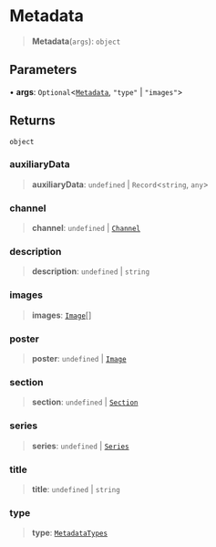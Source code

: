 # Metadata

> **Metadata**(`args`): `object`

## Parameters

• **args**: `Optional`<[`Metadata`](reference/interfaces/Metadata.md), `"type"` | `"images"`>

## Returns

`object`

### auxiliaryData

> **auxiliaryData**: `undefined` | `Record`<`string`, `any`>

### channel

> **channel**: `undefined` | [`Channel`](reference/interfaces/Channel.md)

### description

> **description**: `undefined` | `string`

### images

> **images**: [`Image`](reference/interfaces/Image.md)[]

### poster

> **poster**: `undefined` | [`Image`](reference/interfaces/Image.md)

### section

> **section**: `undefined` | [`Section`](reference/interfaces/Section.md)

### series

> **series**: `undefined` | [`Series`](reference/interfaces/Series.md)

### title

> **title**: `undefined` | `string`

### type

> **type**: [`MetadataTypes`](reference/enumerations/MetadataTypes.md)

